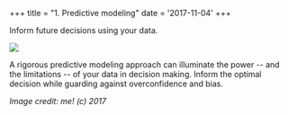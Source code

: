 +++
title = "1. Predictive modeling"
date = '2017-11-04'
+++

Inform future decisions using your data.

<!--more-->

![](images/fortune.png)


A rigorous predictive modeling approach can illuminate the power -- and the limitations -- of your data in decision making. Inform the optimal decision while guarding against overconfidence and bias.

_Image credit: me! (c) 2017_
